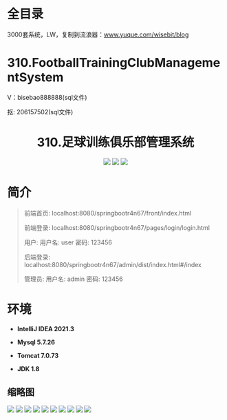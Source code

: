 # 全目录

3000套系统，LW，复制到流浪器：www.yuque.com/wisebit/blog


# 310.FootballTrainingClubManagementSystem

<p>V：bisebao888888(sql文件)</p>
<p>抠: 206157502(sql文件)</p>

<p><h1 align="center">310.足球训练俱乐部管理系统</h1></p>


<p align="center">
	<img src="https://img.shields.io/badge/jdk-1.8-orange.svg"/>
    <img src="https://img.shields.io/badge/springboot-5.x-lightgrey.svg"/>
    <img src="https://img.shields.io/badge/vue-3.x-blue.svg"/>
</p>

# 简介
>
> 
> 
> 前端首页: localhost:8080/springbootr4n67/front/index.html
>
> 前端登录: localhost:8080/springbootr4n67/pages/login/login.html
>
> 用户: 用户名: user 密码: 123456
>
> 后端登录: localhost:8080/springbootr4n67/admin/dist/index.html#/index
>
> 管理员: 用户名: admin 密码: 123456


# 环境

- <b>IntelliJ IDEA 2021.3</b>

- <b>Mysql 5.7.26</b>

- <b>Tomcat 7.0.73</b>

- <b>JDK 1.8</b>

## 缩略图

![](https://bitwise.oss-cn-heyuan.aliyuncs.com/2024/9/10/aab2e0e9-af2c-48e3-8337-11a7458f4f0c.png)
![](https://bitwise.oss-cn-heyuan.aliyuncs.com/2024/9/10/6bdee733-2197-4c2a-8db0-8e79b3025867.png)
![](https://bitwise.oss-cn-heyuan.aliyuncs.com/2024/9/10/3faf1661-070d-4691-b6ad-9726ca9b9859.png)
![](https://bitwise.oss-cn-heyuan.aliyuncs.com/2024/9/10/2467e1f8-c78d-42b6-901c-f90b1eb713cf.png)
![](https://bitwise.oss-cn-heyuan.aliyuncs.com/2024/9/10/800932e8-c602-42a2-b57e-792b03ece002.png)
![](https://bitwise.oss-cn-heyuan.aliyuncs.com/2024/9/10/04aa7bb0-46c5-4332-ae45-ad115a61d7a4.png)
![](https://bitwise.oss-cn-heyuan.aliyuncs.com/2024/9/10/48b03ada-14cf-46a6-9a89-a1fbce2db5fd.png)
![](https://bitwise.oss-cn-heyuan.aliyuncs.com/2024/9/10/3cfafdec-11b9-40b4-8ea4-d23f343c7fff.png)
![](https://bitwise.oss-cn-heyuan.aliyuncs.com/2024/9/10/6e702ca5-dddf-4f6e-8c0c-02a70dd0f12c.png)
![](https://bitwise.oss-cn-heyuan.aliyuncs.com/2024/9/10/0043d5e9-25ee-4a8e-a72b-73c345b28ccd.png)



